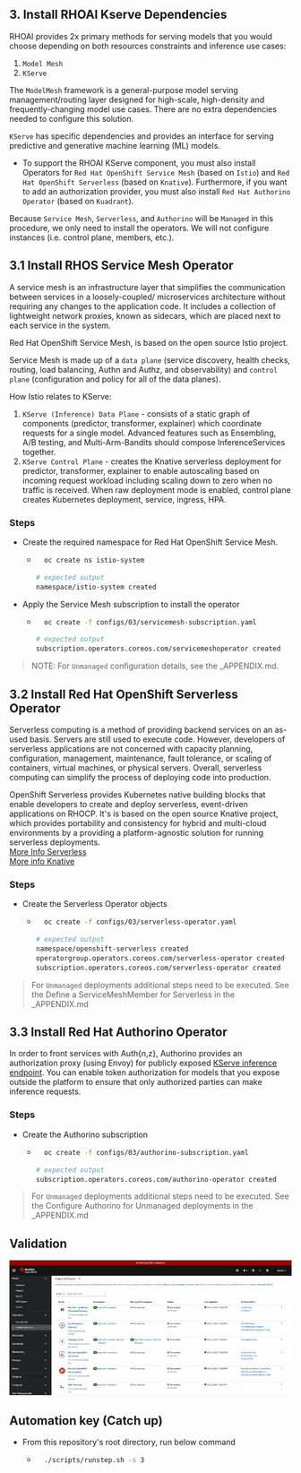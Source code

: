 ## 3. Install RHOAI Kserve Dependencies

RHOAI provides 2x primary methods for serving models that you would choose depending on both resources constraints and inference use cases:

1. `Model Mesh`
1. `KServe`

The `ModelMesh` framework is a general-purpose model serving management/routing layer designed for high-scale, high-density and frequently-changing model use cases. There are no extra dependencies needed to configure this solution.

`KServe` has specific dependencies and provides an interface for serving predictive and generative machine learning (ML) models.

- To support the RHOAI KServe component, you must also install Operators for `Red Hat OpenShift Service Mesh` (based on `Istio`) and `Red Hat OpenShift Serverless` (based on `Knative`). Furthermore, if you want to add an authorization provider, you must also install `Red Hat Authorino Operator` (based on `Kuadrant`).

Because `Service Mesh`, `Serverless`, and `Authorino` will be `Managed` in this procedure, we only need to install the operators. We will not configure instances (i.e. control plane, members, etc.).

## 3.1 Install RHOS Service Mesh Operator

A service mesh is an infrastructure layer that simplifies the communication between services in a loosely-coupled/ microservices architecture without requiring any changes to the application code. It includes a collection of lightweight network proxies, known as sidecars, which are placed next to each service in the system.

Red Hat OpenShift Service Mesh, is based on the open source Istio project.

Service Mesh is made up of a `data plane` (service discovery, health checks, routing, load balancing, Authn and Authz, and observability) and `control plane` (configuration and policy for all of the data planes).

How Istio relates to KServe:

1. `KServe (Inference) Data Plane` - consists of a static graph of components (predictor, transformer, explainer) which coordinate requests for a single model. Advanced features such as Ensembling, A/B testing, and Multi-Arm-Bandits should compose InferenceServices together.
1. `KServe Control Plane` - creates the Knative serverless deployment for predictor, transformer, explainer to enable autoscaling based on incoming request workload including scaling down to zero when no traffic is received. When raw deployment mode is enabled, control plane creates Kubernetes deployment, service, ingress, HPA.

### Steps

- Create the required namespace for Red Hat OpenShift Service Mesh.

  - ```sh
      oc create ns istio-system
    ```

    ```sh
    # expected output
    namespace/istio-system created
    ```

- Apply the Service Mesh subscription to install the operator

  - ```sh
      oc create -f configs/03/servicemesh-subscription.yaml
    ```

    ```sh
    # expected output
    subscription.operators.coreos.com/servicemeshoperator created
    ```

> NOTE: For `Unmanaged` configuration details, see the \_APPENDIX.md.

## 3.2 Install Red Hat OpenShift Serverless Operator

Serverless computing is a method of providing backend services on an as-used basis. Servers are still used to execute code. However, developers of serverless applications are not concerned with capacity planning, configuration, management, maintenance, fault tolerance, or scaling of containers, virtual machines, or physical servers. Overall, serverless computing can simplify the process of deploying code into production.

OpenShift Serverless provides Kubernetes native building blocks that enable developers to create and deploy serverless, event-driven applications on RHOCP. It's is based on the open source Knative project, which provides portability and consistency for hybrid and multi-cloud environments by a providing a platform-agnostic solution for running serverless deployments.  
[More Info Serverless](https://docs.redhat.com/en/documentation/red_hat_openshift_serverless/1.33/html/about_openshift_serverless/about-serverless)  
[More info Knative](https://access.redhat.com/documentation/en-us/red_hat_openshift_ai_self-managed/2.10/html/serving_models/serving-large-models_serving-large-models#creating-a-knative-serving-instance_serving-large-models)

### Steps

- Create the Serverless Operator objects

  - ```sh
      oc create -f configs/03/serverless-operator.yaml
    ```

    ```sh
    # expected output
    namespace/openshift-serverless created
    operatorgroup.operators.coreos.com/serverless-operator created
    subscription.operators.coreos.com/serverless-operator created
    ```

> For `Unmanaged` deployments additional steps need to be executed. See the Define a ServiceMeshMember for Serverless in the \_APPENDIX.md

## 3.3 Install Red Hat Authorino Operator

In order to front services with Auth{n,z}, Authorino provides an authorization proxy (using Envoy) for publicly exposed [KServe inference endpoint](https://access.redhat.com/documentation/en-us/red_hat_openshift_ai_self-managed/2.10/html/serving_models/serving-large-models_serving-large-models#manually-adding-an-authorization-provider_serving-large-models). You can enable token authorization for models that you expose outside the platform to ensure that only authorized parties can make inference requests.

### Steps

- Create the Authorino subscription

  - ```sh
      oc create -f configs/03/authorino-subscription.yaml
    ```

    ```sh
    # expected output
    subscription.operators.coreos.com/authorino-operator created
    ```

> For `Unmanaged` deployments additional steps need to be executed. See the Configure Authorino for Unmanaged deployments in the \_APPENDIX.md

## Validation

![](/assets/03-validation.gif)

## Automation key (Catch up)

- From this repository's root directory, run below command
  - ```sh
      ./scripts/runstep.sh -s 3
    ```

